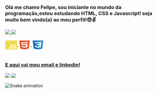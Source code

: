 ### Olá me chamo Felipe, sou iniciante no mundo da programação,estou estudando HTML, CSS e Javascript! seja muito bem vindo(a) ao meu perfil!😎✌
<div>
  <a href="https://github.com/Felipemendes097">
  <img height="180em" src="https://github-readme-stats.vercel.app/api?username=Felipemendes097&show_icons=true&theme=tokyonight&include_all_commits=true&count_private=true"/>
  <img height="180em" src="https://github-readme-stats.vercel.app/api/top-langs/?username=Felipemendes097&layout=compact&langs_count=6&theme=tokyonight"/>
</div>
<div style="display: inline_block"><br>
  <img align="center" alt="Js" height="30" width="40" src="https://raw.githubusercontent.com/devicons/devicon/master/icons/javascript/javascript-plain.svg">
  <img align="center" alt="HTML" height="30" width="40" src="https://raw.githubusercontent.com/devicons/devicon/master/icons/html5/html5-original.svg">
  <img align="center" alt="CSS" height="30" width="40" src="https://raw.githubusercontent.com/devicons/devicon/master/icons/css3/css3-original.svg">
</div>
 
 <br>
 
  ### E aqui vai meu email e linkedin!
 
<div> 
  <a href = "mailto:felipetec97@outlook.com"><img src="https://img.shields.io/badge/-Email-%23333?style=for-the-badge&logo=Gmail&logoColor=white" target="_blank"></a>
  <a href="www.linkedin.com/in/felipe-mendes097" target="_blank"><img src="https://img.shields.io/badge/-LinkedIn-%230077B5?style=for-the-badge&logo=linkedin&logoColor=white" target="_blank"></a> 
 
  ![Snake animation](https://github.com/Felipetec97/Felipetec97/blob/output/github-contribution-grid-snake.svg)

</div>


